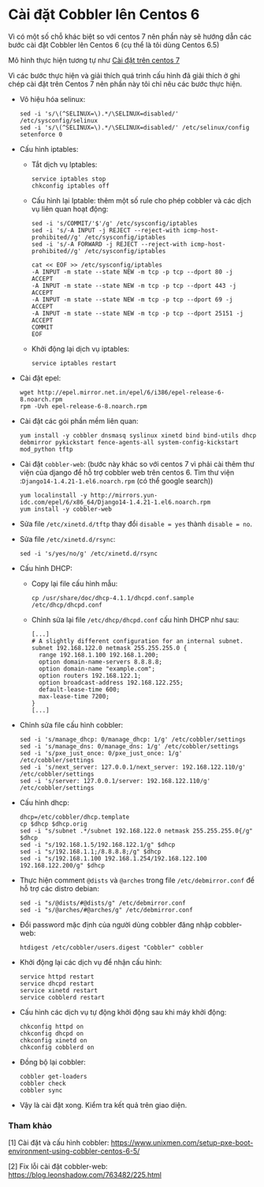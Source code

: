 # Cài đặt Cobbler lên Centos 6

Vì có một số chỗ khác biệt so với centos 7 nên phần này sẽ hướng dẫn các bước cài đặt Cobbler lên Centos 6 (cụ thể là tôi dùng Centos 6.5)

Mô hình thực hiện tương tự như [Cài đặt trên centos 7](./2.Cobbler-cai_dat_centos7.md)

Vì các bước thực hiện và giải thích quá trình cấu hình đã giải thích ở ghi chép cài đặt trên Centos 7 nên phần này tôi chỉ nêu các bước thực hiện.


- Vô hiệu hóa selinux:

	```
	sed -i 's/\(^SELINUX=\).*/\SELINUX=disabled/' /etc/sysconfig/selinux
	sed -i 's/\(^SELINUX=\).*/\SELINUX=disabled/' /etc/selinux/config
	setenforce 0
	```

- Cấu hình iptables:

	- Tắt dịch vụ Iptables:

		```
		service iptables stop
		chkconfig iptables off
		```

	- Cấu hình lại Iptable: thêm một số rule cho phép cobbler và các dịch vụ liên quan hoạt động:

		```
		sed -i 's/COMMIT/'$'/g' /etc/sysconfig/iptables
		sed -i 's/-A INPUT -j REJECT --reject-with icmp-host-prohibited//g' /etc/sysconfig/iptables
		sed -i 's/-A FORWARD -j REJECT --reject-with icmp-host-prohibited//g' /etc/sysconfig/iptables

		cat << EOF >> /etc/sysconfig/iptables
		-A INPUT -m state --state NEW -m tcp -p tcp --dport 80 -j ACCEPT
		-A INPUT -m state --state NEW -m tcp -p tcp --dport 443 -j ACCEPT
		-A INPUT -m state --state NEW -m tcp -p tcp --dport 69 -j ACCEPT
		-A INPUT -m state --state NEW -m tcp -p tcp --dport 25151 -j ACCEPT
		COMMIT
		EOF
		```
	- Khởi động lại dịch vụ iptables:

		```
		service iptables restart
		```

- Cài đặt epel:
	
	```
	wget http://epel.mirror.net.in/epel/6/i386/epel-release-6-8.noarch.rpm
	rpm -Uvh epel-release-6-8.noarch.rpm 
	```

- Cài đặt các gói phần mềm liên quan:

	```
	yum install -y cobbler dnsmasq syslinux xinetd bind bind-utils dhcp debmirror pykickstart fence-agents-all system-config-kickstart mod_python tftp
	```

- Cài đặt `cobbler-web`: (bước này khác so với centos 7 vì phải cài thêm thư viện của django để hỗ trợ cobbler web trên centos 6. Tìm thư viện :`Django14-1.4.21-1.el6.noarch.rpm` (có thể google search))

	```
	yum localinstall -y http://mirrors.yun-idc.com/epel/6/x86_64/Django14-1.4.21-1.el6.noarch.rpm
	yum install -y cobbler-web
	```

- Sửa file `/etc/xinetd.d/tftp` thay đổi `disable = yes` thành `disable = no`.

- Sửa file `/etc/xinetd.d/rsync`:

	```
	sed -i 's/yes/no/g' /etc/xinetd.d/rsync
	```
- Cấu hình DHCP:

	- Copy lại file cấu hình mẫu:

		```
		cp /usr/share/doc/dhcp-4.1.1/dhcpd.conf.sample /etc/dhcp/dhcpd.conf
		```

	- Chỉnh sửa lại file `/etc/dhcp/dhcpd.conf` cấu hình DHCP như sau:

		```
		[...]
		# A slightly different configuration for an internal subnet.
		subnet 192.168.122.0 netmask 255.255.255.0 {
		  range 192.168.1.100 192.168.1.200;
		  option domain-name-servers 8.8.8.8;
		  option domain-name "example.com";
		  option routers 192.168.122.1;
		  option broadcast-address 192.168.122.255;
		  default-lease-time 600;
		  max-lease-time 7200;
		}
		[...]
		```


- Chỉnh sửa file cấu hình cobbler: 

	```
	sed -i 's/manage_dhcp: 0/manage_dhcp: 1/g' /etc/cobbler/settings
	sed -i 's/manage_dns: 0/manage_dns: 1/g' /etc/cobbler/settings
	sed -i 's/pxe_just_once: 0/pxe_just_once: 1/g' /etc/cobbler/settings
	sed -i 's/next_server: 127.0.0.1/next_server: 192.168.122.110/g' /etc/cobbler/settings
	sed -i 's/server: 127.0.0.1/server: 192.168.122.110/g' /etc/cobbler/settings
	```

- Cấu hình dhcp:

	```
	dhcp=/etc/cobbler/dhcp.template
	cp $dhcp $dhcp.orig
	sed -i "s/subnet .*/subnet 192.168.122.0 netmask 255.255.255.0{/g" $dhcp
	sed -i "s/192.168.1.5/192.168.122.1/g" $dhcp
	sed -i "s/192.168.1.1;/8.8.8.8;/g" $dhcp
	sed -i "s/192.168.1.100 192.168.1.254/192.168.122.100 192.168.122.200/g" $dhcp
	```
- Thực hiện comment `@dists` và `@arches` trong file `/etc/debmirror.conf` để hỗ trợ các distro debian:

	```
	sed -i "s/@dists/#@dists/g" /etc/debmirror.conf 
	sed -i "s/@arches/#@arches/g" /etc/debmirror.conf 
	```

- Đổi password mặc định của người dùng cobbler đăng nhập cobbler-web:

	```
	htdigest /etc/cobbler/users.digest "Cobbler" cobbler
	```

- Khởi động lại các dịch vụ để nhận cấu hình:

	```
	service httpd restart
	service dhcpd restart
	service xinetd restart
	service cobblerd restart
	```

- Cấu hình các dịch vụ tự động khởi động sau khi máy khởi động:

	```
	chkconfig httpd on
	chkconfig dhcpd on
	chkconfig xinetd on
	chkconfig cobblerd on
	```

- Đồng bộ lại cobbler:

	```
	cobbler get-loaders
	cobbler check
	cobbler sync
	```
- Vậy là cài đặt xong. Kiểm tra kết quả trên giao diện.


### Tham khảo

[1] Cài đặt và cấu hình cobbler: https://www.unixmen.com/setup-pxe-boot-environment-using-cobbler-centos-6-5/

[2] Fix lỗi cài đặt cobbler-web: https://blog.leonshadow.com/763482/225.html
